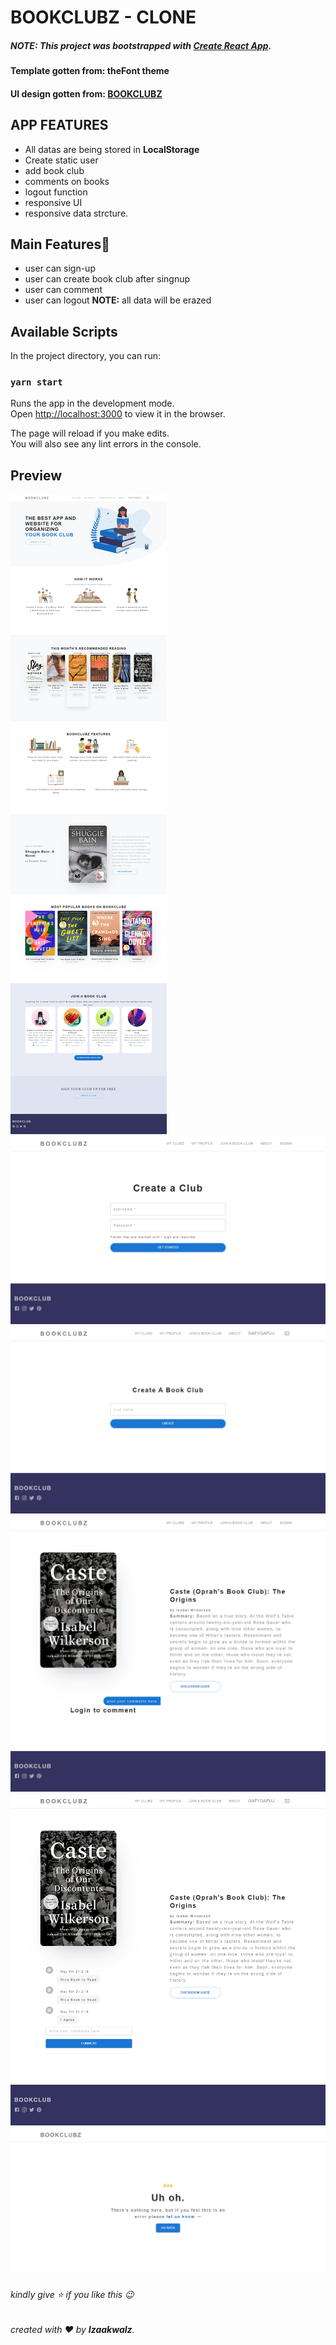 # BOOKCLUBZ - CLONE

##### <b>NOTE:</b> This project was bootstrapped with [Create React App](https://github.com/facebook/create-react-app).

#### <b>Template gotten from:</b> theFont theme

#### <b>UI design gotten from:</b> [BOOKCLUBZ](https://bookclubz.com)

## APP FEATURES

- All datas are being stored in <b>LocalStorage</b>
- Create static user
- add book club
- comments on books
- logout function
- responsive UI
- responsive data strcture.

## Main Features🤷

- user can sign-up
- user can create book club after singnup
- user can comment
- user can logout <b>NOTE:</b> all data will be erazed

## Available Scripts

In the project directory, you can run:

### `yarn start`

Runs the app in the development mode.<br />
Open [http://localhost:3000](http://localhost:3000) to view it in the browser.

The page will reload if you make edits.<br />
You will also see any lint errors in the console.

## Preview

![screenshot](/src/assets/index.png)
![screenshot](/src/assets/sign-in.png)
![screenshot](/src/assets/add-club.png)
![screenshot](/src/assets/no-comments.png)
![screenshot](/src/assets/comments.png)
![screenshot](/src/assets/not-found.png)

###### kindly give ⭐ if you like this 😉

###### created with ❤️ by <b>Izaakwalz</b>.
